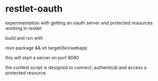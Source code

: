 restlet-oauth
=============

experimentation with getting an oauth server and protected resources working in restlet

build and run with

mvn package && sh target/bin/webapp

this will start a server on port 8080

the curltest script is designed to connect, authenticat and access a
protected resource.
